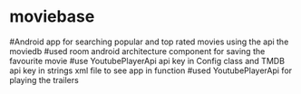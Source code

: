 # moviebase
#Android app for searching popular and top rated movies using the api the moviedb
#used room android architecture component for saving the favourite movie
#use YoutubePlayerApi api key in Config class and TMDB api key in strings xml file to see app in function
#used YoutubePlayerApi for playing the trailers
